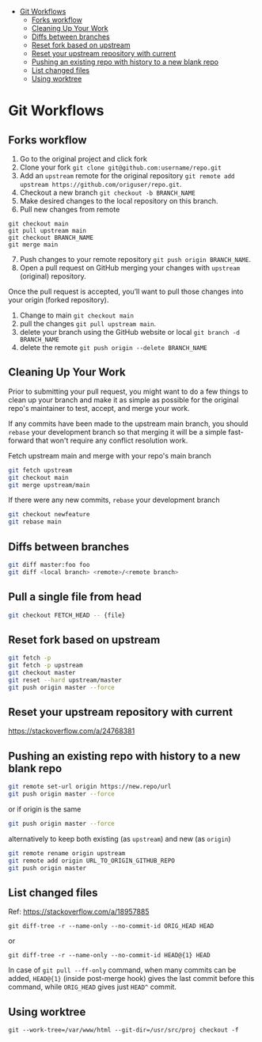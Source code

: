 ---
---
- [Git Workflows](#git-workflows)
  - [Forks workflow](#forks-workflow)
  - [Cleaning Up Your Work](#cleaning-up-your-work)
  - [Diffs between branches](#diffs-between-branches)
  - [Reset fork based on upstream](#reset-fork-based-on-upstream)
  - [Reset your upstream repository with current](#reset-your-upstream-repository-with-current)
  - [Pushing an existing repo with history to a new blank repo](#pushing-an-existing-repo-with-history-to-a-new-blank-repo)
  - [List changed files](#list-changed-files)
  - [Using worktree](#using-worktree)

# Git Workflows
## Forks workflow
1. Go to the original project and click fork
2. Clone your fork `git clone git@github.com:username/repo.git`
3. Add an `upstream` remote for the original repository `git remote add upstream https://github.com/origuser/repo.git`.
4. Checkout a new branch `git checkout -b BRANCH_NAME`
5. Make desired changes to the local repository on this branch.
6. Pull new changes from remote
```
git checkout main
git pull upstream main
git checkout BRANCH_NAME
git merge main
```
7. Push changes to your remote repository `git push origin BRANCH_NAME`.
8. Open a pull request on GitHub merging your changes with `upstream` (original) repository.

Once the pull request is accepted, you’ll want to pull those changes into your origin (forked repository).
1. Change to main `git checkout main` 
2. pull the changes `git pull upstream main`.
3. delete your branch using the GitHub website or local `git branch -d BRANCH_NAME`
4. delete the remote `git push origin --delete BRANCH_NAME`

## Cleaning Up Your Work
Prior to submitting your pull request, you might want to do a few things to clean up your branch and make it as simple as possible for the original repo's maintainer to test, accept, and merge your work.

If any commits have been made to the upstream main branch, you should `rebase` your development branch so that merging it will be a simple fast-forward that won't require any conflict resolution work.

Fetch upstream main and merge with your repo's main branch
```bash
git fetch upstream
git checkout main
git merge upstream/main
```

If there were any new commits, `rebase` your development branch
```bash
git checkout newfeature
git rebase main
```

## Diffs between branches
```bash
git diff master:foo foo
git diff <local branch> <remote>/<remote branch>
```

## Pull a single file from head
```bash
git checkout FETCH_HEAD -- {file}
```


## Reset fork based on upstream
```bash
git fetch -p
git fetch -p upstream
git checkout master
git reset --hard upstream/master
git push origin master --force
```

## Reset your upstream repository with current
https://stackoverflow.com/a/24768381

## Pushing an existing repo with history to a new blank repo
```bash
git remote set-url origin https://new.repo/url
git push origin master --force
```

or if origin is the same
```bash
git push origin master --force
```

alternatively to keep both existing (as `upstream`) and new (as `origin`)
```bash
git remote rename origin upstream
git remote add origin URL_TO_ORIGIN_GITHUB_REPO
git push origin master
```

## List changed files
Ref: https://stackoverflow.com/a/18957885
```
git diff-tree -r --name-only --no-commit-id ORIG_HEAD HEAD
```

or

```
git diff-tree -r --name-only --no-commit-id HEAD@{1} HEAD
```

In case of `git pull --ff-only` command, when many commits can be added, `HEAD@{1}` (inside post-merge hook) gives the last commit before this command, while `ORIG_HEAD` gives just `HEAD^` commit.

## Using worktree
```
git --work-tree=/var/www/html --git-dir=/usr/src/proj checkout -f
```